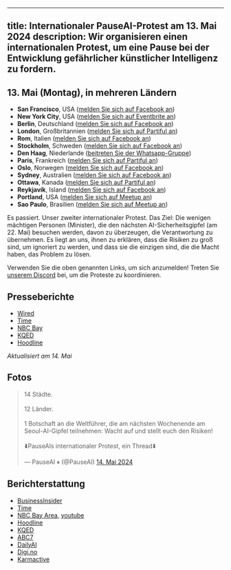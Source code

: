 

---
title: Internationaler PauseAI-Protest am 13. Mai 2024
description: Wir organisieren einen internationalen Protest, um eine Pause bei der Entwicklung gefährlicher künstlicher Intelligenz zu fordern.
---

<script>
    import WidgetConsent from '$lib/components/widget-consent/WidgetConsent.svelte'
</script>

## 13. Mai (Montag), in mehreren Ländern

- **San Francisco**, USA ([melden Sie sich auf Facebook an](https://www.facebook.com/events/456991866681797))
- **New York City**, USA ([melden Sie sich auf Eventbrite an](https://www.eventbrite.com/e/pause-ai-global-protest-nyc-tickets-886528309037))
- **Berlin**, Deutschland ([melden Sie sich auf Facebook an](https://www.facebook.com/events/1534322907129050))
- **London**, Großbritannien ([melden Sie sich auf Partiful an](https://partiful.com/e/JWPe9q6IJ9peRKvwhYEl))
- **Rom**, Italien ([melden Sie sich auf Facebook an](https://www.facebook.com/events/417734010986567))
- **Stockholm**, Schweden ([melden Sie sich auf Facebook an](https://www.facebook.com/events/1162646671535524))
- **Den Haag**, Niederlande ([beitreten Sie der Whatsapp-Gruppe](https://chat.whatsapp.com/EOGvhoPCiCqDqwuf9JUxtB))
- **Paris**, Frankreich ([melden Sie sich auf Partiful an](https://partiful.com/e/3Tl1xrS6i9NUZxyJGf5G))
- **Oslo**, Norwegen ([melden Sie sich auf Facebook an](https://www.facebook.com/events/387681614269297))
- **Sydney**, Australien ([melden Sie sich auf Facebook an](https://www.facebook.com/events/7938915256120263/))
- **Ottawa**, Kanada ([melden Sie sich auf Partiful an](https://partiful.com/e/kDiSnc8mEVfOXLiLrPA9))
- **Reykjavík**, Island ([melden Sie sich auf Facebook an](https://www.facebook.com/share/hyEJ9yxVUQjNAiHT/?mibextid=9l3rBW))
- **Portland**, USA ([melden Sie sich auf Meetup an](https://www.meetup.com/portland-effective-altruism-and-rationality/events/300959579/))
- **Sao Paulo**, Brasilien ([melden Sie sich auf Meetup an](https://www.meetup.com/hack-life-culture-ai-era/events/300498572/))

Es passiert. Unser zweiter internationaler Protest.
Das Ziel: Die wenigen mächtigen Personen (Minister), die den nächsten AI-Sicherheitsgipfel (am 22. Mai) besuchen werden, davon zu überzeugen, die Verantwortung zu übernehmen.
Es liegt an uns, ihnen zu erklären, dass die Risiken zu groß sind, um ignoriert zu werden, und dass sie die einzigen sind, die die Macht haben, das Problem zu lösen.

Verwenden Sie die oben genannten Links, um sich anzumelden!
Treten Sie [unserem Discord](https://discord.gg/2XXWXvErfA) bei, um die Proteste zu koordinieren.

## Presseberichte

- [Wired](https://www.wired.com/story/protesters-pause-ai-split-stop/)
- [Time](https://time.com/6977680/ai-protests-international/)
- [NBC Bay](https://www.nbcbayarea.com/news/tech/ai-protests-worldwide/3536439/)
- [KQED](https://www.kqed.org/news/11985949/as-openai-unveils-big-update-protesters-call-for-pause-in-risky-frontier-tech)
- [Hoodline](https://hoodline.com/2024/05/ai-advancement-from-openai-unleashes-gpt-4o-amid-global-protests-and-market-frenzy/)

_Aktualisiert am 14. Mai_

## Fotos

<WidgetConsent>
<div><blockquote class="twitter-tweet"><p lang="en" dir="ltr">14 Städte.<br><br>12 Länder.<br><br>1 Botschaft an die Weltführer, die am nächsten Wochenende am Seoul-AI-Gipfel teilnehmen: Wacht auf und stellt euch den Risiken!<br><br>⬇️PauseAIs internationaler Protest, ein Thread⬇️</p>&mdash; PauseAI ⏸ (@PauseAI) <a href="https://twitter.com/PauseAI/status/1790248685659447496?ref_src=twsrc%5Etfw">14. Mai 2024</a></blockquote> <script async src="https://platform.twitter.com/widgets.js" charset="utf-8"></script> <script async src="https://platform.twitter.com/widgets.js" charset="utf-8"></script></div>
</WidgetConsent>

## Berichterstattung

- [BusinessInsider](https://www.businessinsider.com/openai-cofounder-agi-coming-fast-needs-limits-john-schulman-2024-5)
- [Time](https://time.com/6977680/ai-protests-international/)
- [NBC Bay Area](https://www.nbcbayarea.com/news/tech/ai-protests-worldwide/3536439/), [youtube](https://www.youtube.com/watch?v=PWyQRFlZa9c)
- [Hoodline](https://hoodline.com/2024/05/ai-advancement-from-openai-unleashes-gpt-4o-amid-global-protests-and-market-frenzy/)
- [KQED](https://www.kqed.org/news/11985949/as-openai-unveils-big-update-protesters-call-for-pause-in-risky-frontier-tech)
- [ABC7](https://abc7news.com/14810171/)
- [DailyAI](https://dailyai.com/2024/05/pauseai-protestors-demand-a-halt-to-training-of-ai-models/)
- [Digi.no](https://www.digi.no/artikler/bare-jan-erik-motte-pa-ki-protest-vi-spiller-russisk-rullet-med-menneskeheten/546888)
- [Karmactive](https://www.karmactive.com/pauseai-protests-erupt-globally-calling-for-halt-on-advanced-ai-development/)